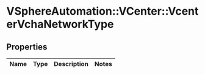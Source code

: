 # VSphereAutomation::VCenter::VcenterVchaNetworkType

## Properties
Name | Type | Description | Notes
------------ | ------------- | ------------- | -------------


